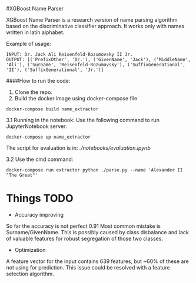 #XGBoost Name Parser

XGBoost Name Parser is a research version of name parsing algorithm based on 
the discriminative classifier approach. It works only with names written in latin alphabet.

Example of usage:
```
INPUT: Dr. Jack Ali Reisenfeld-Rozumovsky II Jr.
OUTPUT: [('PrefixOther', 'Dr.'), ('GivenName', 'Jack'), ('MiddleName', 'Ali'), ('Surname', 'Reisenfeld-Rozumovsky'), ('SuffixGenerational', 'II'), ('SuffixGenerational', 'Jr.')]
```

####How to run the code:
1. Clone the repo.
2. Build the docker image using docker-compose file
```
docker-compose build name_extractor
```
3.1 Running in the notebook:
Use the following command to run JupyterNotebook server:
```
docker-compose up name_extractor
```
The script for evaluation is in: *./notebooks/evaluation.ipynb* 

3.2 Use the cmd command:
```
docker-compose run extractor python ./parse.py --name 'Alexander II "The Great"'
```

# Things TODO
* Accuracy improving 

So far the accuracy is not perfect 0.91 Most common mistake is Surname/GivenName. 
This is possibly caused by class disbalance and lack of valuable features for robust segregation of those two classes.
* Optimization

A feature vector for the input contains 639 features, but ~60% of these are not using for prediction. 
This issue could be resolved with a feature selection algorithm.
